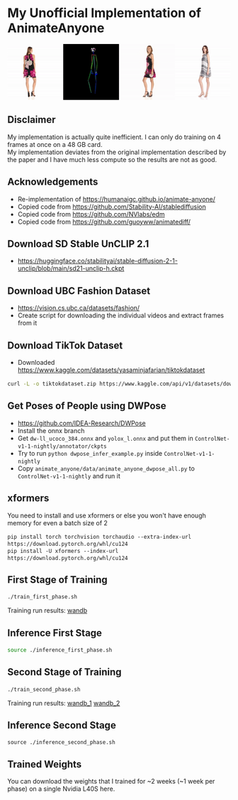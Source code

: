 # My Unofficial Implementation of AnimateAnyone

![Teaser](./teaser.gif)

## Disclaimer
My implementation is actually quite inefficient. I can only do training on 4 frames at once on a 48 GB card.  
My implementation deviates from the original implementation described by the paper and I have much less compute so the results are not as good.  

## Acknowledgements
- Re-implementation of https://humanaigc.github.io/animate-anyone/
- Copied code from https://github.com/Stability-AI/stablediffusion
- Copied code from https://github.com/NVlabs/edm
- Copied code from https://github.com/guoyww/animatediff/

## Download SD Stable UnCLIP 2.1
- https://huggingface.co/stabilityai/stable-diffusion-2-1-unclip/blob/main/sd21-unclip-h.ckpt

## Download UBC Fashion Dataset
- https://vision.cs.ubc.ca/datasets/fashion/
- Create script for downloading the individual videos and extract frames from it

## Download TikTok Dataset
- Downloaded https://www.kaggle.com/datasets/yasaminjafarian/tiktokdataset
```bash
curl -L -o tiktokdataset.zip https://www.kaggle.com/api/v1/datasets/download/yasaminjafarian/tiktokdataset
```

## Get Poses of People using DWPose
- https://github.com/IDEA-Research/DWPose
- Install the onnx branch
- Get `dw-ll_ucoco_384.onnx` and `yolox_l.onnx` and put them in `ControlNet-v1-1-nightly/annotator/ckpts`
- Try to run `python dwpose_infer_example.py` inside `ControlNet-v1-1-nightly`
- Copy `animate_anyone/data/animate_anyone_dwpose_all.py` to `ControlNet-v1-1-nightly` and run it

## xformers
You need to install and use xformers or else you won't have enough memory for even a batch size of 2
```
pip install torch torchvision torchaudio --extra-index-url https://download.pytorch.org/whl/cu124
pip install -U xformers --index-url https://download.pytorch.org/whl/cu124
```

## First Stage of Training
```bash
./train_first_phase.sh
```
Training run results: [wandb](https://wandb.ai/jhihyang_wu/MyAnimateAnyone/runs/orhogsie?nw=nwuserjhihyang_wu)

## Inference First Stage
```bash
source ./inference_first_phase.sh
```

## Second Stage of Training
```bash
./train_second_phase.sh
```
Training run results: [wandb_1](https://wandb.ai/jhihyang_wu/MyAnimateAnyone/runs/9bg1m5fw?nw=nwuserjhihyang_wu) [wandb_2](https://wandb.ai/jhihyang_wu/MyAnimateAnyone/runs/eyqgcbbj?nw=nwuserjhihyang_wu)

## Inference Second Stage
```
source ./inference_second_phase.sh
```

## Trained Weights
You can download the weights that I trained for ~2 weeks (~1 week per phase) on a single Nvidia L40S here.
